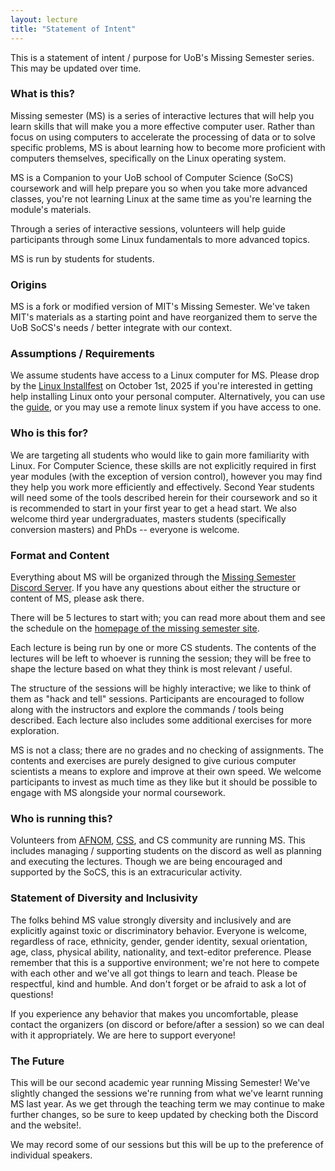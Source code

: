 ```yaml
---
layout: lecture
title: "Statement of Intent"
---
```


This is a statement of intent / purpose for UoB's Missing Semester series.  This may be updated over time.

### What is this?

Missing semester (MS) is a series of interactive lectures that will help you learn skills that will make you a more effective computer user.  Rather than focus on using computers to accelerate the processing of data or to solve specific problems, MS is about learning how to become more proficient with computers themselves, specifically on the Linux operating system.

MS is a Companion to your UoB school of Computer Science (SoCS) coursework and will help prepare you so when you take more advanced classes, you're not learning Linux at the same time as you're learning the module's materials.

Through a series of interactive sessions, volunteers will help guide participants through some Linux fundamentals to more advanced topics.

MS is run by students for students.

### Origins

MS is a fork or modified version of MIT's Missing Semester.  We've taken MIT's materials as a starting point and have reorganized them to serve the UoB SoCS's needs / better integrate with our context.

### Assumptions / Requirements

We assume students have access to a Linux computer for MS.  Please drop by the [Linux Installfest](https://linux.afnom.net) on October 1st, 2025 if you're interested in getting help installing Linux onto your personal computer.  Alternatively, you can use the [guide](https://linux.afnom.net), or you may use a remote linux system if you have access to one.

### Who is this for?

We are targeting all students who would like to gain more familiarity with Linux.  For Computer Science, these skills are not explicitly required in first year modules (with the exception of version control), however you may find they help you work more efficiently and effectively.  Second Year students will need some of the tools described herein for their coursework and so it is recommended to start in your first year to get a head start.  We also welcome third year undergraduates, masters students (specifically conversion masters) and PhDs -- everyone is welcome.

### Format and Content

Everything about MS will be organized through the [Missing Semester Discord Server](https://discord.gg/jCWRjjA9gw).  If you have any questions about either the structure or content of MS, please ask there.

There will be 5 lectures to start with; you can read more about them and see the schedule on the [homepage of the missing semester site](https://missingsemester.afnom.net).

Each lecture is being run by one or more CS students.  The contents of the lectures will be left to whoever is running the session; they will be free to shape the lecture based on what they think is most relevant / useful.

The structure of the sessions will be highly interactive; we like to think of them as "hack and tell" sessions.  Participants are encouraged to follow along with the instructors and explore the commands / tools being described.  Each lecture also includes some additional exercises for more exploration.

MS is not a class; there are no grades and no checking of assignments.  The contents and exercises are purely designed to give curious computer scientists a means to explore and improve at their own speed.  We welcome participants to invest as much time as they like but it should be possible to engage with MS alongside your normal coursework.

### Who is running this?

Volunteers from [AFNOM](https://afnom.net), [CSS](https://cssbham.com/), and CS community are running MS.  This includes managing / supporting students on the discord as well as planning and executing the lectures.  Though we are being encouraged and supported by the SoCS, this is an extracuricular activity.

### Statement of Diversity and Inclusivity

The folks behind MS value strongly diversity and inclusively and are explicitly against toxic or discriminatory behavior.  Everyone is welcome, regardless of race, ethnicity, gender, gender identity, sexual orientation, age, class, physical ability, nationality, and text-editor preference.  Please remember that this is a supportive environment; we're not here to compete with each other and we've all got things to learn and teach.  Please be respectful, kind and humble.  And don't forget or be afraid to ask a lot of questions!

If you experience any behavior that makes you uncomfortable, please contact the organizers (on discord or before/after a session) so we can deal with it appropriately.  We are here to support everyone!

### The Future

This will be our second academic year running Missing Semester!  We've slightly changed the sessions we're running from what we've learnt running MS last year. As we get through the teaching term we may continue to make further changes, so be sure to keep updated by checking both the Discord and the website!.

We may record some of our sessions but this will be up to the preference of individual speakers.

